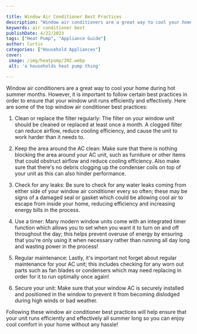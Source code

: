 ```yaml
---

title: Window Air Conditioner Best Practices
description: "Window air conditioners are a great way to cool your home during hot summer months. However, it is important to follow certain bes...get more detail"
keywords: air conditioner best
publishDate: 4/22/2023
tags: ["Heat Pump", "Appliance Guide"]
author: Curtis
categories: ["Household Appliances"]
cover: 
 image: /img/heatpump/392.webp
 alt: 'a households heat pump thing'

---
```


Window air conditioners are a great way to cool your home during hot summer months. However, it is important to follow certain best practices in order to ensure that your window unit runs efficiently and effectively. Here are some of the top window air conditioner best practices:

1. Clean or replace the filter regularly: The filter on your window unit should be cleaned or replaced at least once a month. A clogged filter can reduce airflow, reduce cooling efficiency, and cause the unit to work harder than it needs to.

2. Keep the area around the AC clean: Make sure that there is nothing blocking the area around your AC unit, such as furniture or other items that could obstruct airflow and reduce cooling efficiency. Also make sure that there's no debris clogging up the condenser coils on top of your unit as this can also hinder performance. 

3. Check for any leaks: Be sure to check for any water leaks coming from either side of your window air conditioner every so often; these may be signs of a damaged seal or gasket which could be allowing cool air to escape from inside your home, reducing efficiency and increasing energy bills in the process. 

4. Use a timer: Many modern window units come with an integrated timer function which allows you to set when you want it to turn on and off throughout the day; this helps prevent overuse of energy by ensuring that you're only using it when necessary rather than running all day long and wasting power in the process! 

5. Regular maintenance: Lastly, it's important not forget about regular maintenance for your AC unit; this includes checking for any worn out parts such as fan blades or condensers which may need replacing in order for it to run optimally once again!

6. Secure your unit: Make sure that your window AC is securely installed and positioned in the window to prevent it from becoming dislodged during high winds or bad weather.

Following these window air conditioner best practices will help ensure that your unit runs efficiently and effectively all summer long so you can enjoy cool comfort in your home without any hassle!
